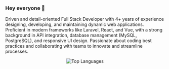 ### Hey everyone 👋
Driven and detail-oriented Full Stack Developer with 4+ years of experience designing, developing, and maintaining dynamic web applications. Proficient in modern frameworks like Laravel, React, and Vue, with a strong background in API integration, database management (MySQL, PostgreSQL), and responsive UI design. Passionate about coding best practices and collaborating with teams to innovate and streamline processes.

<div style="display: flex; align-items: center; justify-content: center; flex-wrap: wrap;">
  <a>
    <img align="top" src="https://github-readme-stats.vercel.app/api/top-langs/?username=Kajaia&layout=compact&theme=dark&card_width=270" alt="Top Languages" />
  </a>
</div>
